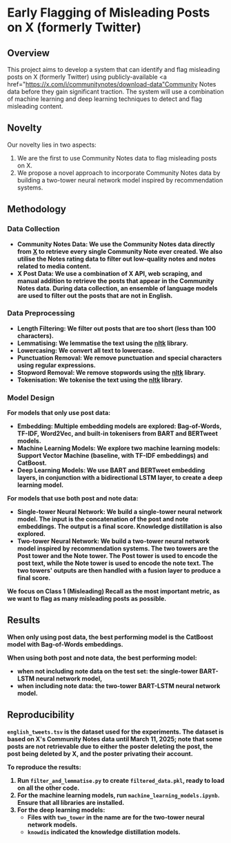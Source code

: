# Early Flagging of Misleading Posts on X (formerly Twitter)

## Overview

This project aims to develop a system that can identify and flag misleading posts on X (formerly Twitter) using publicly-available <a href="https://x.com/i/communitynotes/download-data"Community Notes</a> data before they gain significant traction. The system will use a combination of machine learning and deep learning techniques to detect and flag misleading content.

## Novelty

Our novelty lies in two aspects:

1) We are the first to use Community Notes data to flag misleading posts on X.
2) We propose a novel approach to incorporate Community Notes data by building a two-tower neural network model inspired by recommendation systems.

## Methodology

### Data Collection

- <b>Community Notes Data<b>: We use the Community Notes data directly from <a href="https://x.com/i/communitynotes/download-data">X</a> to retrieve every single Community Note ever created. We also utilise the Notes rating data to filter out low-quality notes and notes related to media content.
- <b>X Post Data<b>: We use a combination of X API, web scraping, and manual addition to retrieve the posts that appear in the Community Notes data. During data collection, an ensemble of language models are used to filter out the posts that are not in English.

### Data Preprocessing

- <b>Length Filtering<b>: We filter out posts that are too short (less than 100 characters).
- <b>Lemmatising<b>: We lemmatise the text using the <a href="https://www.nltk.org/">nltk</a> library.
- <b>Lowercasing<b>: We convert all text to lowercase.
- <b>Punctuation Removal<b>: We remove punctuation and special characters using regular expressions.
- <b>Stopword Removal<b>: We remove stopwords using the <a href="https://www.nltk.org/">nltk</a> library.
- <b>Tokenisation<b>: We tokenise the text using the <a href="https://www.nltk.org/">nltk</a> library.

### Model Design

For models that only use post data:
- <b>Embedding</b>: Multiple embedding models are explored: Bag-of-Words, TF-IDF, Word2Vec, and built-in tokenisers from BART and BERTweet models.
- <b>Machine Learning Models</b>: We explore two machine learning models: Support Vector Machine (baseline, with TF-IDF embeddings) and CatBoost.
- <b>Deep Learning Models</b>: We use BART and BERTweet embedding layers, in conjunction with a bidirectional LSTM layer, to create a deep learning model.

For models that use both post and note data:
- <b>Single-tower Neural Network<b>: We build a single-tower neural network model. The input is the concatenation of the post and note embeddings. The output is a final score. Knowledge distillation is also explored.
- <b>Two-tower Neural Network<b>: We build a two-tower neural network model inspired by recommendation systems. The two towers are the Post tower and the Note tower. The Post tower is used to encode the post text, while the Note tower is used to encode the note text. The two towers' outputs are then handled with a fusion layer to produce a final score.

We focus on Class 1 (Misleading) Recall as the most important metric, as we want to flag as many misleading posts as possible.

## Results

When only using post data, the best performing model is the CatBoost model with Bag-of-Words embeddings. 

When using both post and note data, the best performing model:
- when not including note data on the test set: the single-tower BART-LSTM neural network model,
- when including note data: the two-tower BART-LSTM neural network model.

## Reproducibility

`english_tweets.tsv` is the dataset used for the experiments. The dataset is based on X's Community Notes data until March 11, 2025; note that some posts are not retrievable due to either the poster deleting the post, the post being deleted by X, and the poster privating their account.

To reproduce the results:

1) Run `filter_and_lemmatise.py` to create `filtered_data.pkl`, ready to load on all the other code.
2) For the machine learning models, run `machine_learning_models.ipynb`. Ensure that all libraries are installed.
3) For the deep learning models:
    - Files with `two_tower` in the name are for the two-tower neural network models.
    - `knowdis` indicated the knowledge distillation models.